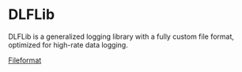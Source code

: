 # DLFLib
DLFLib is a generalized logging library with a fully custom file format, optimized for high-rate data logging.

[Fileformat](DLF_FILES.md)